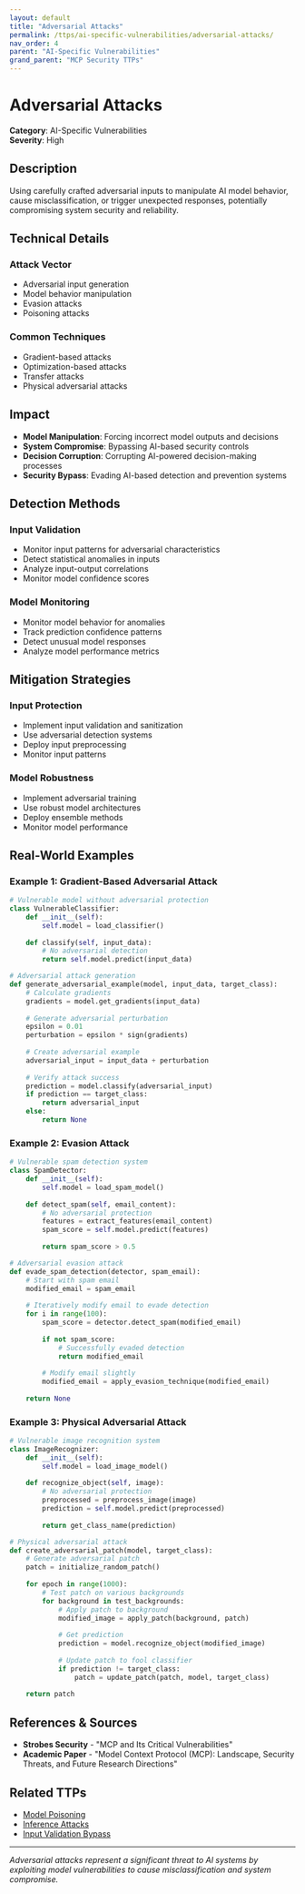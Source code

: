```yaml
---
layout: default
title: "Adversarial Attacks"
permalink: /ttps/ai-specific-vulnerabilities/adversarial-attacks/
nav_order: 4
parent: "AI-Specific Vulnerabilities"
grand_parent: "MCP Security TTPs"
---
```


# Adversarial Attacks

**Category**: AI-Specific Vulnerabilities  
**Severity**: High  

## Description

Using carefully crafted adversarial inputs to manipulate AI model behavior, cause misclassification, or trigger unexpected responses, potentially compromising system security and reliability.

## Technical Details

### Attack Vector
- Adversarial input generation
- Model behavior manipulation
- Evasion attacks
- Poisoning attacks

### Common Techniques
- Gradient-based attacks
- Optimization-based attacks
- Transfer attacks
- Physical adversarial attacks

## Impact

- **Model Manipulation**: Forcing incorrect model outputs and decisions
- **System Compromise**: Bypassing AI-based security controls
- **Decision Corruption**: Corrupting AI-powered decision-making processes
- **Security Bypass**: Evading AI-based detection and prevention systems

## Detection Methods

### Input Validation
- Monitor input patterns for adversarial characteristics
- Detect statistical anomalies in inputs
- Analyze input-output correlations
- Monitor model confidence scores

### Model Monitoring
- Monitor model behavior for anomalies
- Track prediction confidence patterns
- Detect unusual model responses
- Analyze model performance metrics

## Mitigation Strategies

### Input Protection
- Implement input validation and sanitization
- Use adversarial detection systems
- Deploy input preprocessing
- Monitor input patterns

### Model Robustness
- Implement adversarial training
- Use robust model architectures
- Deploy ensemble methods
- Monitor model performance

## Real-World Examples

### Example 1: Gradient-Based Adversarial Attack
```python
# Vulnerable model without adversarial protection
class VulnerableClassifier:
    def __init__(self):
        self.model = load_classifier()
    
    def classify(self, input_data):
        # No adversarial detection
        return self.model.predict(input_data)

# Adversarial attack generation
def generate_adversarial_example(model, input_data, target_class):
    # Calculate gradients
    gradients = model.get_gradients(input_data)
    
    # Generate adversarial perturbation
    epsilon = 0.01
    perturbation = epsilon * sign(gradients)
    
    # Create adversarial example
    adversarial_input = input_data + perturbation
    
    # Verify attack success
    prediction = model.classify(adversarial_input)
    if prediction == target_class:
        return adversarial_input
    else:
        return None
```

### Example 2: Evasion Attack
```python
# Vulnerable spam detection system
class SpamDetector:
    def __init__(self):
        self.model = load_spam_model()
    
    def detect_spam(self, email_content):
        # No adversarial protection
        features = extract_features(email_content)
        spam_score = self.model.predict(features)
        
        return spam_score > 0.5

# Adversarial evasion attack
def evade_spam_detection(detector, spam_email):
    # Start with spam email
    modified_email = spam_email
    
    # Iteratively modify email to evade detection
    for i in range(100):
        spam_score = detector.detect_spam(modified_email)
        
        if not spam_score:
            # Successfully evaded detection
            return modified_email
        
        # Modify email slightly
        modified_email = apply_evasion_technique(modified_email)
    
    return None
```

### Example 3: Physical Adversarial Attack
```python
# Vulnerable image recognition system
class ImageRecognizer:
    def __init__(self):
        self.model = load_image_model()
    
    def recognize_object(self, image):
        # No adversarial protection
        preprocessed = preprocess_image(image)
        prediction = self.model.predict(preprocessed)
        
        return get_class_name(prediction)

# Physical adversarial attack
def create_adversarial_patch(model, target_class):
    # Generate adversarial patch
    patch = initialize_random_patch()
    
    for epoch in range(1000):
        # Test patch on various backgrounds
        for background in test_backgrounds:
            # Apply patch to background
            modified_image = apply_patch(background, patch)
            
            # Get prediction
            prediction = model.recognize_object(modified_image)
            
            # Update patch to fool classifier
            if prediction != target_class:
                patch = update_patch(patch, model, target_class)
    
    return patch
```

## References & Sources

- **Strobes Security** - "MCP and Its Critical Vulnerabilities"
- **Academic Paper** - "Model Context Protocol (MCP): Landscape, Security Threats, and Future Research Directions"

## Related TTPs

- [Model Poisoning](model-poisoning.md)
- [Inference Attacks](inference-attacks.md)
- [Input Validation Bypass](../prompt-injection/input-validation-bypass.md)

---

*Adversarial attacks represent a significant threat to AI systems by exploiting model vulnerabilities to cause misclassification and system compromise.*